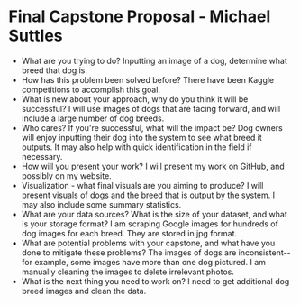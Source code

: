 # Final Capstone Proposal - Michael Suttles

* What are you trying to do?
Inputting an image of a dog, determine what breed that dog is.
* How has this problem been solved before?
There have been Kaggle competitions to accomplish this goal.
* What is new about your approach, why do you think it will be successful?
I will use images of dogs that are facing forward, and will include a large number of dog breeds.
* Who cares? If you're successful, what will the impact be?
Dog owners will enjoy inputting their dog into the system to see what breed it outputs. It may also help with quick identification in the field if necessary.
* How will you present your work?
I will present my work on GitHub, and possibly on my website.
* Visualization - what final visuals are you aiming to produce?
I will present visuals of dogs and the breed that is output by the system. I may also include some summary statistics.
* What are your data sources? What is the size of your dataset, and what is your storage format?
I am scraping Google images for hundreds of dog images for each breed. They are stored in jpg format.
* What are potential problems with your capstone, and what have you done to mitigate these problems?
The images of dogs are inconsistent--for example, some images have more than one dog pictured. I am manually cleaning the images to delete irrelevant photos.
* What is the next thing you need to work on?
I need to get additional dog breed images and clean the data.